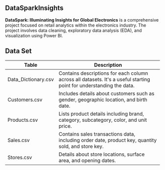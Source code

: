 ## DataSparkInsights

**DataSpark: Illuminating Insights for Global Electronics** is a comprehensive project focused on retail analytics within the electronics industry. The project involves data cleaning, exploratory data analysis (EDA), and visualization using Power BI.

## Data Set
| Table | Description |
|-------|-------------|
| Data_Dictionary.csv | Contains descriptions for each column across all datasets. It's a useful starting point for understanding the data. |
| Customers.csv | Includes details about customers such as gender, geographic location, and birth date. |
| Products.csv | Lists product details including brand, category, subcategory, color, and unit price. |
| Sales.csv | Contains sales transactions data, including order date, product key, quantity sold, and store key. |
| Stores.csv | Details about store locations, surface area, and opening dates. |
